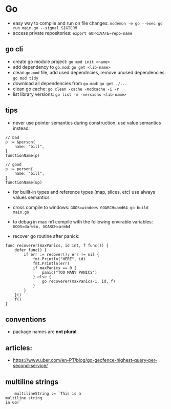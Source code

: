 # Go

* easy way to compile and run on file changes: `nodemon -e go --exec go run main.go --signal SIGTERM`
* access private repositories: `export GOPRIVATE=repo-name`

## go cli

* create go module project: `go mod init <name>`
* add dependency to `go.mod`: `go get <lib-name>`
* clean `go.mod` file, add used dependncies, remove unused dependencies:
`go mod tidy`
* download all dependencies from  `go.mod`: `go get ./...` 
* clean go cache: `go clean -cache -modcache -i -r`
* list library versions: `go list -m -versions <lib-name>`

## tips
* never use pointer semantics during construction, use value semantics instead:
```
// bad
p := &person{
    name: "bill",
}
functionName(p)

// good
p := person{
    name: "bill",
}
functionName(&p)
```
* for buillt-in types and reference types (map, slices, etc) use always values
semantics

* cross compile to windows: `GOOS=windows GOARCH=amd64 go build main.go`
* to debug in mac m1 compile with the following envirable variables: `GOOS=darwin, GOARCH=arm64`
* recover go routine after panick:
```
func recoverer(maxPanics, id int, f func()) {
    defer func() {
        if err := recover(); err != nil {
            fmt.Println("HERE", id)
            fmt.Println(err)
            if maxPanics == 0 {
                panic("TOO MANY PANICS")
            } else {
                go recoverer(maxPanics-1, id, f)
            }
        }
    }()
    f()
}
```

## conventions

* package names are **not plural**

## articles:
* https://www.uber.com/en-PT/blog/go-geofence-highest-query-per-second-service/

## multiline strings
```
    multilineString := `This is a
multiline string
in Go!`
```